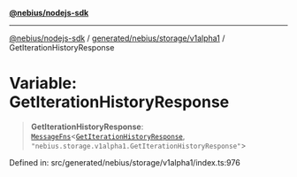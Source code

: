 [**@nebius/nodejs-sdk**](../../../../../README.md)

***

[@nebius/nodejs-sdk](../../../../../README.md) / [generated/nebius/storage/v1alpha1](../README.md) / GetIterationHistoryResponse

# Variable: GetIterationHistoryResponse

> **GetIterationHistoryResponse**: [`MessageFns`](../../../../../runtime/protos/core/interfaces/MessageFns.md)\<[`GetIterationHistoryResponse`](../interfaces/GetIterationHistoryResponse.md), `"nebius.storage.v1alpha1.GetIterationHistoryResponse"`\>

Defined in: src/generated/nebius/storage/v1alpha1/index.ts:976
